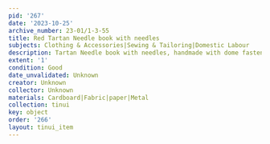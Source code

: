 ```yaml
---
pid: '267'
date: '2023-10-25'
archive_number: 23-01/1-3-55
title: Red Tartan Needle book with needles
subjects: Clothing & Accessories|Sewing & Tailoring|Domestic Labour
description: Tartan Needle book with needles, handmade with dome fastening
extent: '1'
condition: Good
date_unvalidated: Unknown
creator: Unknown
collector: Unknown
materials: Cardboard|Fabric|paper|Metal
collection: tinui
key: object
order: '266'
layout: tinui_item
---
```

